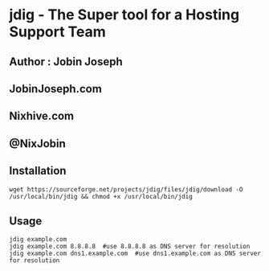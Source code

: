# jdig - The Super tool for a Hosting Support Team

## Author : Jobin Joseph
## JobinJoseph.com
## Nixhive.com
## @NixJobin

## Installation

    wget https://sourceforge.net/projects/jdig/files/jdig/download -O /usr/local/bin/jdig && chmod +x /usr/local/bin/jdig

## Usage
    jdig example.com
    jdig example.com 8.8.8.8  #use 8.8.8.8 as DNS server for resolution
    jdig example.com dns1.example.com  #use dns1.example.com as DNS server for resolution

